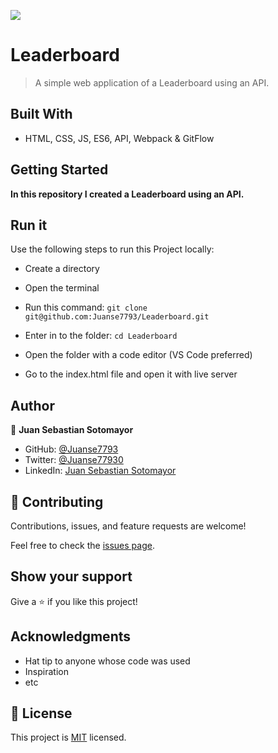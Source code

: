 ![](https://img.shields.io/badge/Microverse-blueviolet)

# Leaderboard

> A simple web application of a Leaderboard using an API.


## Built With

- HTML, CSS, JS, ES6, API, Webpack & GitFlow


## Getting Started

**In this repository I created a Leaderboard using an API.**


## Run it

Use the following steps to run this Project locally:

- Create a directory

- Open the terminal

- Run this command:
`git clone git@github.com:Juanse7793/Leaderboard.git`

- Enter in to the folder:
`cd Leaderboard`

- Open the folder with a code editor (VS Code preferred)

- Go to the index.html file and open it with live server



## Author

👤 **Juan Sebastian Sotomayor**

- GitHub: [@Juanse7793](https://github.com/Juanse7793)
- Twitter: [@Juanse77930](https://twitter.com/Juanse77930)
- LinkedIn: [Juan Sebastian Sotomayor](https://linkedin.com/in/juan-sebastian-sotomayor-2bb395198)


## 🤝 Contributing

Contributions, issues, and feature requests are welcome!

Feel free to check the [issues page](../../issues/).

## Show your support

Give a ⭐️ if you like this project!

## Acknowledgments

- Hat tip to anyone whose code was used
- Inspiration
- etc


## 📝 License

This project is [MIT](./MIT.md) licensed.

